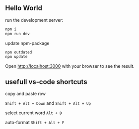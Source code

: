 ## Hello World

run the development server:

```bash
npm i
npm run dev
```

update npm-package

```bash
npm outdated
npm update
```

Open [http://localhost:3000](http://localhost:3000) with your browser to see the result.

## usefull vs-code shortcuts

copy and paste row

`Shift + Alt + Down` and `Shift + Alt + Up`

select current word
`Alt + D`

auto-format
`Shift + Alt + F`
